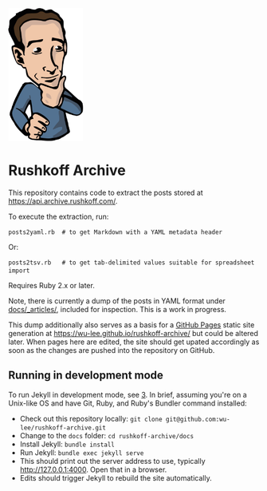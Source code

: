 <img src="./assets/avatar.svg" width="150" alt="Rushkoff Avatar" title="Rushkoff Avatar">

# Rushkoff Archive

This repository contains code to extract the posts stored at
https://api.archive.rushkoff.com/.

To execute the extraction, run:

    posts2yaml.rb  # to get Markdown with a YAML metadata header
	
Or:

    posts2tsv.rb   # to get tab-delimited values suitable for spreadsheet import
	
Requires Ruby 2.x or later.

Note, there is currently a dump of the posts in YAML format under
[docs/_articles/][1], included for inspection. This is a work in
progress.

This dump additionally also serves as a basis for a [GitHub Pages][2]
static site generation at https://wu-lee.github.io/rushkoff-archive/
but could be altered later. When pages here are edited, the site
should get upated accordingly as soon as the changes are pushed into
the repository on GitHub.


## Running in development mode

To run Jekyll in development mode, see [3][].  In brief, assuming
you're on a Unix-like OS and have Git, Ruby, and Ruby's Bundler
command installed:

- Check out this repository locally: `git clone git@github.com:wu-lee/rushkoff-archive.git`
- Change to the `docs` folder: `cd rushkoff-archive/docs`
- Install Jekyll: `bundle install`
- Run Jekyll: `bundle exec jekyll serve`
- This should print out the server address to use, typically http://127.0.0.1:4000. Open that in a browser.
- Edits should trigger Jekyll to rebuild the site automatically.



[1]: ./docs/_articles
[2]: https://pages.github.com/
[3]: https://docs.github.com/en/pages/setting-up-a-github-pages-site-with-jekyll/testing-your-github-pages-site-locally-with-jekyll
